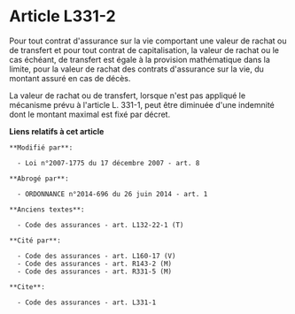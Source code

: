 # Article L331-2

Pour tout contrat d'assurance sur la vie comportant une valeur de rachat ou de transfert et pour tout contrat de
capitalisation, la valeur de rachat ou le cas échéant, de transfert est égale à la provision mathématique dans la limite,
pour la valeur de rachat des contrats d'assurance sur la vie, du montant assuré en cas de décès. 

La valeur de rachat ou de transfert, lorsque n'est pas appliqué le mécanisme prévu à l'article L. 331-1, peut être diminuée
d'une indemnité dont le montant maximal est fixé par décret.

**Liens relatifs à cet article**

	**Modifié par**:

	  - Loi n°2007-1775 du 17 décembre 2007 - art. 8

	**Abrogé par**:

	  - ORDONNANCE n°2014-696 du 26 juin 2014 - art. 1

	**Anciens textes**:

	  - Code des assurances - art. L132-22-1 (T)

	**Cité par**:

	  - Code des assurances - art. L160-17 (V)
	  - Code des assurances - art. R143-2 (M)
	  - Code des assurances - art. R331-5 (M)

	**Cite**:

	  - Code des assurances - art. L331-1
